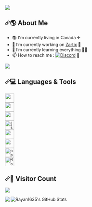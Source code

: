 
<img align="center" src="https://camo.githubusercontent.com/3527354e6bc966cf09c90e9833159393eabdec6290ac7d707b378b216b48116b/68747470733a2f2f726561646d652d747970696e672d7376672e6865726f6b756170702e636f6d3f636f6c6f723d253233303045424334266c696e65733d4865792b212b49276d2b526179616e313633352e2b2546302539462539412538303b416c736f2b6b6e6f776e2b61732b254532253831254236254532253831254236254532253831254237656b69706965722e2b254630253946253846254234254532253830253844254532253938254130254546254238253846" data-canonical-src="https://readme-typing-svg.herokuapp.com?color=%2300EBC4&amp;lines=Hey+!+I'm+Rayan1635.+%F0%9F%9A%80;Also+known+as+%E2%81%B6%E2%81%B6%E2%81%B7ekipier.+%F0%9F%8F%B4%E2%80%8D%E2%98%A0%EF%B8%8F" style="max-width: 100%;">
</a>
<h2 dir="auto"><a id="user-content--about-me" class="anchor" aria-hidden="true" href="#-about-me"><svg class="octicon octicon-link" viewBox="0 0 16 16" version="1.1" width="16" height="16" aria-hidden="true"><path fill-rule="evenodd" d="M7.775 3.275a.75.75 0 001.06 1.06l1.25-1.25a2 2 0 112.83 2.83l-2.5 2.5a2 2 0 01-2.83 0 .75.75 0 00-1.06 1.06 3.5 3.5 0 004.95 0l2.5-2.5a3.5 3.5 0 00-4.95-4.95l-1.25 1.25zm-4.69 9.64a2 2 0 010-2.83l2.5-2.5a2 2 0 012.83 0 .75.75 0 001.06-1.06 3.5 3.5 0 00-4.95 0l-2.5 2.5a3.5 3.5 0 004.95 4.95l1.25-1.25a.75.75 0 00-1.06-1.06l-1.25 1.25a2 2 0 01-2.83 0z"></path></svg></a><g-emoji class="g-emoji" alias="earth_americas" fallback-src="https://github.githubassets.com/images/icons/emoji/unicode/1f30e.png">🌎</g-emoji> <strong>About Me</strong></h2>
<ul dir="auto">
<li><g-emoji class="g-emoji" alias="books" fallback-src="https://github.githubassets.com/images/icons/emoji/unicode/1f4da.png">📚</g-emoji> I'm currently living in Canada <g-emoji class="g-emoji" alias="airplane" fallback-src="https://github.githubassets.com/images/icons/emoji/unicode/2708.png">✈</g-emoji></li>
<li><g-emoji class="g-emoji" alias="telescope" fallback-src="https://github.githubassets.com/images/icons/emoji/unicode/1f52d.png">🔭</g-emoji> I’m currently working on <a href="https://discord.gg/Ez5fnpFwQa" rel="nofollow">Zartix</a> <g-emoji class="g-emoji" alias="robot" fallback-src="https://github.githubassets.com/images/icons/emoji/unicode/1f916.png">🤖</g-emoji></li>
<li><g-emoji class="g-emoji" alias="seedling" fallback-src="https://github.githubassets.com/images/icons/emoji/unicode/1f331.png">🌱</g-emoji> I’m currently learning everything 🐱&zwj;👤</li>
<li><g-emoji class="g-emoji" alias="mailbox" fallback-src="https://github.githubassets.com/images/icons/emoji/unicode/1f4eb.png">📫</g-emoji> How to reach me :
<a href="https://discord.com/users/790408187563999292/" rel="nofollow"><img src="https://camo.githubusercontent.com/b811ebe26420ad82940ad426506dbe65a73b3ecce7d086450d040a559362f202/68747470733a2f2f696d672e736869656c64732e696f2f62616467652f646973636f72642d3963662e7376673f263f7374796c653d736f6369616c266c6f676f3d646973636f7264266c6f676f436f6c6f723d626c61636b" alt="Discord" data-canonical-src="https://img.shields.io/badge/discord-9cf.svg?&amp;?style=social&amp;logo=discord&amp;logoColor=black" style="max-width: 100%;"></a> <g-emoji class="g-emoji" alias="electric_plug" fallback-src="https://github.githubassets.com/images/icons/emoji/unicode/1f50c.png">🔌</g-emoji></li>
</ul>
 <div align="left" dir="auto">
   <a href="https://github.com/Rayan1635">
      <img src="https://camo.githubusercontent.com/8fe7b85197faa67c18335e5fa01f3caad20442e99952653a094339f4d4914e8b/68747470733a2f2f6c616e796172642d70726f66696c652d726561646d652e76657263656c2e6170702f6170692f373930343038313837353633393939323932" data-canonical-src="https://lanyard-profile-readme.vercel.app/api/790408187563999292" style="max-width: 100%;">
   </a>
</div>
<h2 dir="auto"><a id="user-content--languages--tools" class="anchor" aria-hidden="true" href="#-languages--tools"><svg class="octicon octicon-link" viewBox="0 0 16 16" version="1.1" width="16" height="16" aria-hidden="true"><path fill-rule="evenodd" d="M7.775 3.275a.75.75 0 001.06 1.06l1.25-1.25a2 2 0 112.83 2.83l-2.5 2.5a2 2 0 01-2.83 0 .75.75 0 00-1.06 1.06 3.5 3.5 0 004.95 0l2.5-2.5a3.5 3.5 0 00-4.95-4.95l-1.25 1.25zm-4.69 9.64a2 2 0 010-2.83l2.5-2.5a2 2 0 012.83 0 .75.75 0 001.06-1.06 3.5 3.5 0 00-4.95 0l-2.5 2.5a3.5 3.5 0 004.95 4.95l1.25-1.25a.75.75 0 00-1.06-1.06l-1.25 1.25a2 2 0 01-2.83 0z"></path></svg></a><g-emoji class="g-emoji" alias="computer" fallback-src="https://github.githubassets.com/images/icons/emoji/unicode/1f4bb.png">💻</g-emoji> <strong>Languages &amp; Tools</strong></h2>
<p dir="auto"><code><a target="_blank" rel="noopener noreferrer nofollow" href="https://camo.githubusercontent.com/bf7d1be5d86bbff74a1058e2d9dc499788345a2c71b8804f571f30316dcb0dd6/68747470733a2f2f696d672e736869656c64732e696f2f62616467652f2d432b2b2d3231423530303f7374796c653d666c6174266c6f676f3d432b2b266c6f676f436f6c6f723d7768697465"><img height="30" src="https://camo.githubusercontent.com/bf7d1be5d86bbff74a1058e2d9dc499788345a2c71b8804f571f30316dcb0dd6/68747470733a2f2f696d672e736869656c64732e696f2f62616467652f2d432b2b2d3231423530303f7374796c653d666c6174266c6f676f3d432b2b266c6f676f436f6c6f723d7768697465" data-canonical-src="https://img.shields.io/badge/-C++-21B500?style=flat&amp;logo=C++&amp;logoColor=white" style="max-width: 100%;"></a></code><br>
<code><a target="_blank" rel="noopener noreferrer nofollow" href="https://camo.githubusercontent.com/ae802f1bd3acd5c0f7e5858a026039833121b241713a885c3ba01f221938996a/68747470733a2f2f696d672e736869656c64732e696f2f62616467652f2d4325323053686172702d626c756576696f6c65743f7374796c653d666c6174266c6f676f3d632532307368617270266c6f676f436f6c6f723d7768697465"><img height="30" src="https://camo.githubusercontent.com/ae802f1bd3acd5c0f7e5858a026039833121b241713a885c3ba01f221938996a/68747470733a2f2f696d672e736869656c64732e696f2f62616467652f2d4325323053686172702d626c756576696f6c65743f7374796c653d666c6174266c6f676f3d632532307368617270266c6f676f436f6c6f723d7768697465" data-canonical-src="https://img.shields.io/badge/-C%20Sharp-blueviolet?style=flat&amp;logo=c%20sharp&amp;logoColor=white" style="max-width: 100%;"></a></code><br>
<code><a target="_blank" rel="noopener noreferrer nofollow" href="https://camo.githubusercontent.com/2c55aef67e142adc06677c01ae5ae025126cf00c40bfb3803ee3a10478f13102/68747470733a2f2f696d672e736869656c64732e696f2f62616467652f2d507974686f6e2d626c75653f7374796c653d666c6174266c6f676f3d707974686f6e266c6f676f436f6c6f723d7768697465"><img height="30" src="https://camo.githubusercontent.com/2c55aef67e142adc06677c01ae5ae025126cf00c40bfb3803ee3a10478f13102/68747470733a2f2f696d672e736869656c64732e696f2f62616467652f2d507974686f6e2d626c75653f7374796c653d666c6174266c6f676f3d707974686f6e266c6f676f436f6c6f723d7768697465" data-canonical-src="https://img.shields.io/badge/-Python-blue?style=flat&amp;logo=python&amp;logoColor=white" style="max-width: 100%;"></a></code><br>
<code><a target="_blank" rel="noopener noreferrer nofollow" href="https://camo.githubusercontent.com/36cd255116d462c55fb0c5e9189e0cd3487723c8059b659b96d9bf93e258d5f7/68747470733a2f2f696d672e736869656c64732e696f2f62616467652f2d4a6176617363726970742d79656c6c6f773f7374796c653d666c6174266c6f676f3d6a617661736372697074266c6f676f436f6c6f723d7768697465"><img alt="js" height="30" src="https://camo.githubusercontent.com/36cd255116d462c55fb0c5e9189e0cd3487723c8059b659b96d9bf93e258d5f7/68747470733a2f2f696d672e736869656c64732e696f2f62616467652f2d4a6176617363726970742d79656c6c6f773f7374796c653d666c6174266c6f676f3d6a617661736372697074266c6f676f436f6c6f723d7768697465" data-canonical-src="https://img.shields.io/badge/-Javascript-yellow?style=flat&amp;logo=javascript&amp;logoColor=white" style="max-width: 100%;"></a></code><br>
<code><a target="_blank" rel="noopener noreferrer nofollow" href="https://camo.githubusercontent.com/b457c1ccc45a72fb0d9105d333a3584e3b42c9114181f705f2a637b360040a04/68747470733a2f2f696d672e736869656c64732e696f2f62616467652f2d4e6f64652e6a732d3433383533643f7374796c653d666c6174266c6f676f3d4e6f64652e6a73266c6f676f436f6c6f723d7768697465"><img height="30" src="https://camo.githubusercontent.com/b457c1ccc45a72fb0d9105d333a3584e3b42c9114181f705f2a637b360040a04/68747470733a2f2f696d672e736869656c64732e696f2f62616467652f2d4e6f64652e6a732d3433383533643f7374796c653d666c6174266c6f676f3d4e6f64652e6a73266c6f676f436f6c6f723d7768697465" data-canonical-src="https://img.shields.io/badge/-Node.js-43853d?style=flat&amp;logo=Node.js&amp;logoColor=white" style="max-width: 100%;"></a></code><br>
<code><a target="_blank" rel="noopener noreferrer nofollow" href="https://camo.githubusercontent.com/da1398d3db9235277a1634a1242c0b297db539e4ce4ddee686340dfff73116f1/68747470733a2f2f696d672e736869656c64732e696f2f62616467652f2d4865726f6b752d3433303039383f7374796c653d666c6174266c6f676f3d6865726f6b75266c6f676f436f6c6f723d7768697465"><img height="30" src="https://camo.githubusercontent.com/da1398d3db9235277a1634a1242c0b297db539e4ce4ddee686340dfff73116f1/68747470733a2f2f696d672e736869656c64732e696f2f62616467652f2d4865726f6b752d3433303039383f7374796c653d666c6174266c6f676f3d6865726f6b75266c6f676f436f6c6f723d7768697465" data-canonical-src="https://img.shields.io/badge/-Heroku-430098?style=flat&amp;logo=heroku&amp;logoColor=white" style="max-width: 100%;"></a></code><br>
<code><a target="_blank" rel="noopener noreferrer nofollow" href="https://camo.githubusercontent.com/5b366cbdea318a2e82c737389505a5ec678addaf660ac1ba37008792b31d7afe/68747470733a2f2f696d672e736869656c64732e696f2f62616467652f2d6e706d2d4342333833373f7374796c653d666c6174266c6f676f3d6e706d266c6f676f436f6c6f723d7768697465"><img alt="npm" height="30" src="https://camo.githubusercontent.com/5b366cbdea318a2e82c737389505a5ec678addaf660ac1ba37008792b31d7afe/68747470733a2f2f696d672e736869656c64732e696f2f62616467652f2d6e706d2d4342333833373f7374796c653d666c6174266c6f676f3d6e706d266c6f676f436f6c6f723d7768697465" data-canonical-src="https://img.shields.io/badge/-npm-CB3837?style=flat&amp;logo=npm&amp;logoColor=white" style="max-width: 100%;"></a></code><br>
<code><a target="_blank" rel="noopener noreferrer nofollow" href="https://camo.githubusercontent.com/fac25bd16e72dbc60dce12f9fbb3ffe2c37076fe9547f2e394a861e3bca2c6ea/68747470733a2f2f696d672e736869656c64732e696f2f62616467652f2d4d6f6e676f44422d3133616135323f7374796c653d666c6174266c6f676f3d6d6f6e676f6462266c6f676f436f6c6f723d7768697465"><img alt="MongoDB" height="30" src="https://camo.githubusercontent.com/fac25bd16e72dbc60dce12f9fbb3ffe2c37076fe9547f2e394a861e3bca2c6ea/68747470733a2f2f696d672e736869656c64732e696f2f62616467652f2d4d6f6e676f44422d3133616135323f7374796c653d666c6174266c6f676f3d6d6f6e676f6462266c6f676f436f6c6f723d7768697465" data-canonical-src="https://img.shields.io/badge/-MongoDB-13aa52?style=flat&amp;logo=mongodb&amp;logoColor=white" style="max-width: 100%;"></a></code></p>
<h2 dir="auto"><a id="user-content--visitor-count" class="anchor" aria-hidden="true" href="#-visitor-count"><svg class="octicon octicon-link" viewBox="0 0 16 16" version="1.1" width="16" height="16" aria-hidden="true"><path fill-rule="evenodd" d="M7.775 3.275a.75.75 0 001.06 1.06l1.25-1.25a2 2 0 112.83 2.83l-2.5 2.5a2 2 0 01-2.83 0 .75.75 0 00-1.06 1.06 3.5 3.5 0 004.95 0l2.5-2.5a3.5 3.5 0 00-4.95-4.95l-1.25 1.25zm-4.69 9.64a2 2 0 010-2.83l2.5-2.5a2 2 0 012.83 0 .75.75 0 001.06-1.06 3.5 3.5 0 00-4.95 0l-2.5 2.5a3.5 3.5 0 004.95 4.95l1.25-1.25a.75.75 0 00-1.06-1.06l-1.25 1.25a2 2 0 01-2.83 0z"></path></svg></a><g-emoji class="g-emoji" alias="balloon" fallback-src="https://github.githubassets.com/images/icons/emoji/unicode/1f388.png">🎈</g-emoji> <strong>Visitor Count</strong></h2>
<a href="https://github.com/Rayan1635">
 <p align="" dir="auto">
  <img src="https://camo.githubusercontent.com/2eb8e7762105637e0d30203dca550e04da2726f7785430355115f42419d3f78d/68747470733a2f2f70726f66696c652d636f756e7465722e676c697463682e6d652f526179616e313633352f636f756e742e737667" data-canonical-src="https://profile-counter.glitch.me/Rayan1635/count.svg" style="max-width: 100%;">
 </p></a><p dir="auto">

 <a href="https://github.com/Rayan1635">
  <img align="left" src="https://camo.githubusercontent.com/2c41ba1757002274f54f9ee966fb14742fc19e7f4ad2edb7b29d07958e2e9769/68747470733a2f2f6769746875622d726561646d652d73746174732e76657263656c2e6170702f6170692f746f702d6c616e67732f3f757365726e616d653d526179616e31363335267468656d653d6c6967687426686964655f6c616e67735f62656c6f773d31" data-canonical-src="https://github-readme-stats.vercel.app/api/top-langs/?username=Rayan1635&amp;theme=light&amp;hide_langs_below=1" style="max-width: 100%;">
</a>
<a href="https://github.com/Rayan1635">
 <img align="left" src="https://camo.githubusercontent.com/b111e0617f84a0a770109a7a6ddbcee2e622f9aa698d3689e791982dba3ccaa2/68747470733a2f2f6769746875622d726561646d652d73746174732e76657263656c2e6170702f6170693f757365726e616d653d526179616e313633352673686f775f69636f6e733d74727565267468656d653d6c69676874266c696e655f6865696768743d3237" alt="Rayan1635's GitHub Stats" data-canonical-src="https://github-readme-stats.vercel.app/api?username=Rayan1635&amp;show_icons=true&amp;theme=light&amp;line_height=27" style="max-width: 100%;">
</a>
</p></article>
  </div>
